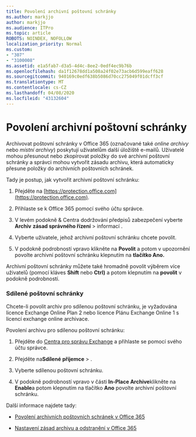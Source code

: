 ```yaml
---
title: Povolení archivní poštovní schránky
ms.author: markjjo
author: markjjo
ms.audience: ITPro
ms.topic: article
ROBOTS: NOINDEX, NOFOLLOW
localization_priority: Normal
ms.custom:
- "307"
- "3100008"
ms.assetid: e1a5fab7-d3a5-4d4c-8ee2-0edf4ec9b76b
ms.openlocfilehash: da1f12678dd1a508a24f02e73acb6d599eaff628
ms.sourcegitcommit: 940169c0edf638b5086d70cc275049f01dcff3cf
ms.translationtype: MT
ms.contentlocale: cs-CZ
ms.lasthandoff: 04/08/2020
ms.locfileid: "43132604"
---
```

# <a name="enable-an-archive-mailbox"></a>Povolení archivní poštovní schránky

Archivovat poštovní schránky v Office 365 (označované také *online archivy* nebo *místní archivy*) poskytují uživatelům další úložiště e-mailů. Uživatelé mohou přesunout nebo zkopírovat položky do své archivní poštovní schránky a správci mohou vytvořit zásadu archivu, která automaticky přesune položky do archivních poštovních schránek.
  
Tady je postup, jak vytvořit archivní poštovní schránku:
  
1. Přejděte na [https://protection.office.com](https://protection.office.com).

2. Přihlaste se k Office 365 pomocí svého účtu správce.

3. V levém podokně &amp; Centra dodržování předpisů zabezpečení vyberte **Archiv** **zásad správného řízení** \> informací .

4. Vyberte uživatele, jehož archivní poštovní schránku chcete povolit.

5. V podokně podrobností vpravo klikněte na **Povolit** a potom v upozornění povolte archivní poštovní schránku klepnutím na **tlačítko Ano.**

Archivní poštovní schránky můžete také hromadně povolit výběrem více uživatelů (pomocí kláves **Shift** nebo **Ctrl)** a potom klepnutím na **povolit** v podokně podrobností.
  
### <a name="shared-mailboxes"></a>Sdílené poštovní schránky

Chcete-li povolit archiv pro sdílenou poštovní schránku, je vyžadována licence Exchange Online Plan 2 nebo licence Plánu Exchange Online 1 s licencí exchange online archivace.  

Povolení archivu pro sdílenou poštovní schránku:

1. Přejděte do [Centra pro správu Exchange](https://outlook.office365.com/ecp) a přihlaste se pomocí svého účtu správce.

2. Přejděte na**Sdílené** **příjemce** > .

3. Vyberte sdílenou poštovní schránku.

4. V podokně podrobností vpravo v části **In-Place Archive**klikněte na **Enable**a potom klepnutím na tlačítko **Ano** povolte archivní poštovní schránku.

Další informace najdete tady:
  
- [Povolení archivních poštovních schránek v Office 365](https://docs.microsoft.com/office365/securitycompliance/enable-archive-mailboxes)

- [Nastavení zásad archivu a odstranění v Office 365](https://docs.microsoft.com//office365/securitycompliance/set-up-an-archive-and-deletion-policy-for-mailboxes)
